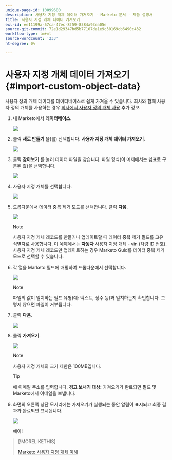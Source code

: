 ```yaml
---
unique-page-id: 10099680
description: 사용자 지정 개체 데이터 가져오기 - Marketo 문서 - 제품 설명서
title: 사용자 지정 개체 데이터 가져오기
exl-id: ee11199a-57ca-47ec-8f59-8384a93ea05e
source-git-commit: 72e1d29347bd5b77107da1e9c30169cb6490c432
workflow-type: tm+mt
source-wordcount: '233'
ht-degree: 0%

---
```


# 사용자 지정 개체 데이터 가져오기 {#import-custom-object-data}

사용자 정의 개체 데이터를 데이터베이스로 쉽게 가져올 수 있습니다. 회사와 함께 사용자 정의 개체를 사용하는 경우 [회사에서 사용자 정의 개체 사용](/help/marketo/product-docs/administration/marketo-custom-objects/understanding-marketo-custom-objects.md#using-custom-objects-with-companies) 추가 정보.

1. 내 Marketo에서 **데이터베이스**.

   ![](assets/db-1.png)

1. 클릭 **새로 만들기** 을(를) 선택합니다. **사용자 지정 개체 데이터 가져오기**.

   ![](assets/image2016-4-7-10-6-54.png)

1. 클릭 **찾아보기** 를 눌러 데이터 파일을 찾습니다. 파일 형식(이 예제에서는 쉼표로 구분된 값)을 선택합니다.

   ![](assets/image2016-4-13-14-3a21-3a53.png)

1. 사용자 지정 개체를 선택합니다.

   ![](assets/image2016-4-13-14-3a24-3a54.png)

1. 드롭다운에서 데이터 중복 제거 모드를 선택합니다. 클릭 **다음**.

   ![](assets/image2016-4-13-14-3a28-3a7.png)

   >[!NOTE]
   >
   >사용자 지정 개체 레코드를 만들거나 업데이트할 때 데이터 중복 제거 필드를 고유 식별자로 사용합니다. 이 예제에서는 **자동차** 사용자 지정 개체 - vin (차량 ID 번호). 사용자 지정 개체 레코드만 업데이트하는 경우 Marketo Guid를 데이터 중복 제거 모드로 선택할 수 있습니다.

1. 각 열을 Marketo 필드에 매핑하여 드롭다운에서 선택합니다.

   ![](assets/image2016-4-13-14-3a36-3a57.png)

   >[!NOTE]
   >
   >파일의 값이 일치하는 필드 유형(예: 텍스트, 정수 등)과 일치하는지 확인합니다. 그렇지 않으면 파일이 거부됩니다.

1. 클릭 **다음**.

   ![](assets/image2016-4-13-14-3a38-3a41.png)

1. 클릭 **가져오기**.

   ![](assets/image2016-4-7-13-3a15-3a9.png)

   >[!NOTE]
   >
   >사용자 지정 개체의 크기 제한은 100MB입니다.

   >[!TIP]
   >
   >에 이메일 주소를 입력합니다. **경고 보내기 대상:** 가져오기가 완료되면 필드 및 Marketo에서 이메일을 보냅니다.

1. 화면의 오른쪽 상단 모서리에는 가져오기가 실행되는 동안 알림이 표시되고 최종 결과가 완료되면 표시됩니다.

   ![](assets/image2016-4-13-14-3a41-3a1.png)

   예이!

>[!MORELIKETHIS]
>
>[Marketo 사용자 지정 개체 이해](/help/marketo/product-docs/administration/marketo-custom-objects/understanding-marketo-custom-objects.md)
